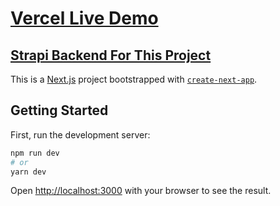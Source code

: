 # [Vercel Live Demo](https://nextjs-strapi-movie-app.vercel.app/)

## [Strapi Backend For This Project](https://github.com/necelentano/movie-app-strapi-cms)

This is a [Next.js](https://nextjs.org/) project bootstrapped with [`create-next-app`](https://github.com/vercel/next.js/tree/canary/packages/create-next-app).

## Getting Started

First, run the development server:

```bash
npm run dev
# or
yarn dev
```

Open [http://localhost:3000](http://localhost:3000) with your browser to see the result.
